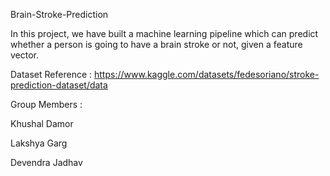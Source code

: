 Brain-Stroke-Prediction

In this project, we have built a machine learning pipeline which can predict whether a person is going to have a brain stroke or not, given a feature vector.

Dataset Reference : https://www.kaggle.com/datasets/fedesoriano/stroke-prediction-dataset/data

Group Members : 

Khushal Damor

Lakshya Garg

Devendra Jadhav
